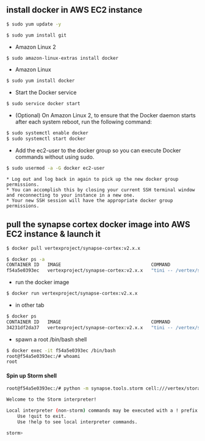 ## install docker in AWS EC2 instance

```bash
$ sudo yum update -y
```
```bash
$ sudo yum install git
```
* Amazon Linux 2
```bash
$ sudo amazon-linux-extras install docker
```
* Amazon Linux
```bash
$ sudo yum install docker
```
* Start the Docker service
```bash
$ sudo service docker start
```
* (Optional) On Amazon Linux 2, to ensure that the Docker daemon starts after each system reboot, run the following command:
```bash
$ sudo systemctl enable docker
$ sudo systemctl start docker
```
* Add the ec2-user to the docker group so you can execute Docker commands without using sudo.
```bash
$ sudo usermod -a -G docker ec2-user
```
```
* Log out and log back in again to pick up the new docker group permissions.
* You can accomplish this by closing your current SSH terminal window and reconnecting to your instance in a new one.
* Your new SSH session will have the appropriate docker group permissions.
```
## pull the synapse cortex docker image into AWS EC2 instance & launch it
```bash
$ docker pull vertexproject/synapse-cortex:v2.x.x
```
```bash
$ docker ps -a    
CONTAINER ID   IMAGE                                 COMMAND                  CREATED        STATUS                    PORTS     NAMES
f54a5e0393ec   vertexproject/synapse-cortex:v2.x.x   "tini -- /vertex/syn…"   14 hours ago   Exited (0) 14 hours ago             recursing_euclid

```
* run the docker image
```bash
$ docker run vertexproject/synapse-cortex:v2.x.x

```
* in other tab
```bash
$ docker ps                  
CONTAINER ID   IMAGE                                 COMMAND                  CREATED          STATUS                            PORTS                 NAMES
34231df2da37   vertexproject/synapse-cortex:v2.x.x   "tini -- /vertex/syn…"   10 seconds ago   Up 9 seconds (health: starting)   4443/tcp, 27492/tcp   nifty_hodgkin
```
* spawn a root /bin/bash shell
```bash
$ docker exec -it f54a5e0393ec /bin/bash
root@f54a5e0393ec:/# whoami
root
```

####  Spin up Storm shell 
```bash
root@f54a5e0393ec:/# python -m synapse.tools.storm cell:///vertex/storage

Welcome to the Storm interpreter!

Local interpreter (non-storm) commands may be executed with a ! prefix:
    Use !quit to exit.
    Use !help to see local interpreter commands.

storm>

```

